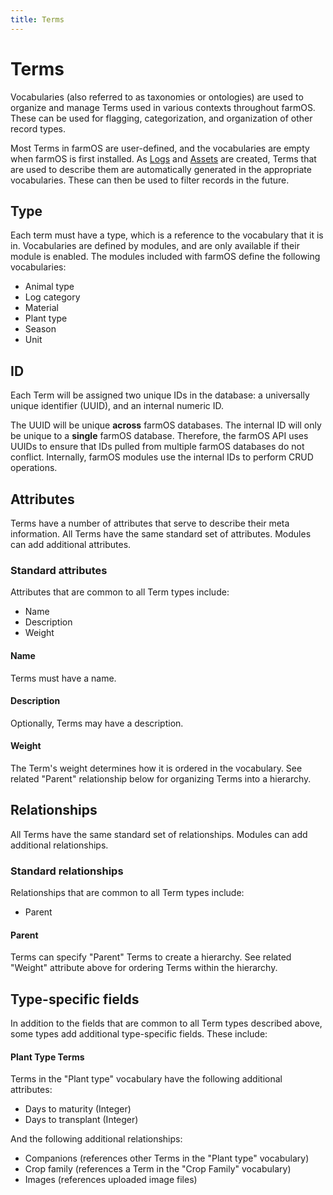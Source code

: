 ```yaml
---
title: Terms
---
```


# Terms

Vocabularies (also referred to as taxonomies or ontologies) are used to
organize and manage Terms used in various contexts throughout farmOS. These can
be used for flagging, categorization, and organization of other record types.

Most Terms in farmOS are user-defined, and the vocabularies are empty when
farmOS is first installed. As [Logs](/model/type/log) and
[Assets](/model/type/asset) are created, Terms that are used to describe them
are automatically generated in the appropriate vocabularies. These can then be
used to filter records in the future.

## Type

Each term must have a type, which is a reference to the vocabulary that it is
in. Vocabularies are defined by modules, and are only available if their module
is enabled. The modules included with farmOS define the following vocabularies:

- Animal type
- Log category
- Material
- Plant type
- Season
- Unit

## ID

Each Term will be assigned two unique IDs in the database: a universally unique
identifier (UUID), and an internal numeric ID.

The UUID will be unique **across** farmOS databases. The internal ID will only
be unique to a **single** farmOS database. Therefore, the farmOS API uses UUIDs
to ensure that IDs pulled from multiple farmOS databases do not conflict.
Internally, farmOS modules use the internal IDs to perform CRUD operations.

## Attributes

Terms have a number of attributes that serve to describe their meta information.
All Terms have the same standard set of attributes. Modules can add additional
attributes.

### Standard attributes

Attributes that are common to all Term types include:

- Name
- Description
- Weight

#### Name

Terms must have a name.

#### Description

Optionally, Terms may have a description.

#### Weight

The Term's weight determines how it is ordered in the vocabulary. See related
"Parent" relationship below for organizing Terms into a hierarchy.

## Relationships

All Terms have the same standard set of relationships. Modules can add
additional relationships.

### Standard relationships

Relationships that are common to all Term types include:

- Parent

#### Parent

Terms can specify "Parent" Terms to create a hierarchy. See related "Weight"
attribute above for ordering Terms within the hierarchy.

## Type-specific fields

In addition to the fields that are common to all Term types described
above, some types add additional type-specific fields. These include:

#### Plant Type Terms

Terms in the "Plant type" vocabulary have the following additional attributes:

- Days to maturity (Integer)
- Days to transplant (Integer)

And the following additional relationships:

- Companions (references other Terms in the "Plant type" vocabulary)
- Crop family (references a Term in the "Crop Family" vocabulary)
- Images (references uploaded image files)
